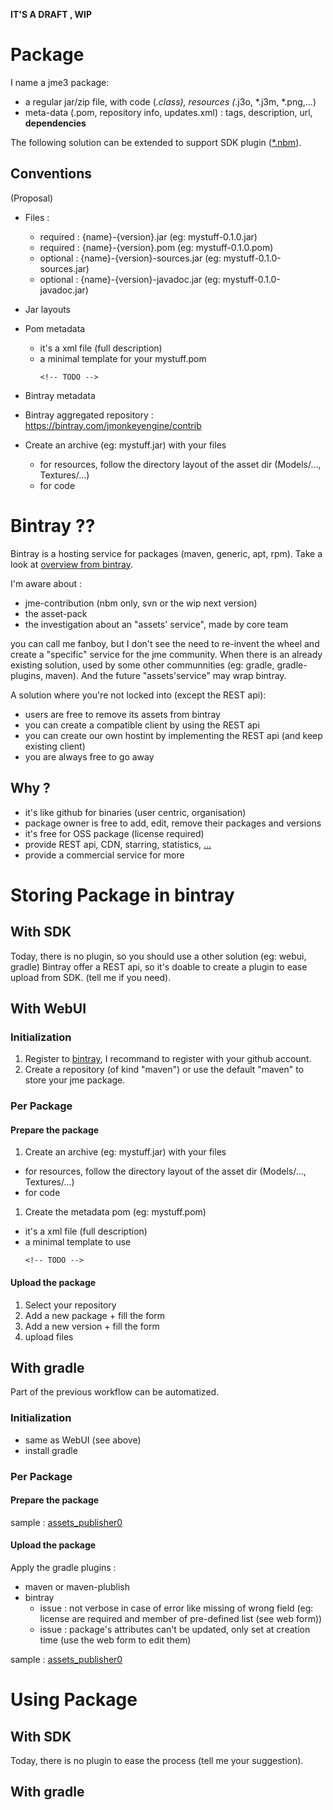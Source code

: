 **IT'S A DRAFT , WIP**

# Package

I name a jme3 package:

- a regular jar/zip file, with code (*.class), resources (*.j3o, *.j3m, *.png,...)
- meta-data (.pom, repository info, updates.xml) : tags, description, url, **dependencies**

The following solution can be extended to support SDK plugin ([*.nbm](http://wiki.netbeans.org/DevFaqWhatIsNbm)).

## Conventions

(Proposal)

* Files :
  * required : {name}-{version}.jar (eg: mystuff-0.1.0.jar)
  * required : {name}-{version}.pom (eg: mystuff-0.1.0.pom)
  * optional : {name}-{version}-sources.jar (eg: mystuff-0.1.0-sources.jar)
  * optional : {name}-{version}-javadoc.jar (eg: mystuff-0.1.0-javadoc.jar)
* Jar layouts
* Pom metadata
  * it's a xml file (full description)
  * a minimal template for your mystuff.pom
    ```
    <!-- TODO -->
    ```
* Bintray metadata
* Bintray aggregated repository : https://bintray.com/jmonkeyengine/contrib

* Create an archive (eg: mystuff.jar) with your files
  * for resources, follow the directory layout of the asset dir (Models/..., Textures/...)
  * for code

# Bintray ??

Bintray is a hosting service for packages (maven, generic, apt, rpm).
Take a look at [overview from bintray](https://bintray.com/howbintrayworks#page1).

I'm aware about :
* jme-contribution (nbm only, svn or the wip next version)
* the asset-pack
* the investigation about an "assets' service", made by core team

you can call me fanboy, but I don't see the need to re-invent the wheel and create a "specific" service for the jme community. When there is an already existing solution, used by some other communnities (eg: gradle, gradle-plugins, maven). And the future "assets'service" may wrap bintray.

A solution where you're not locked into (except the REST api):

* users are free to remove its assets from bintray
* you can create a compatible client by using the REST api
* you can create our own hostint by implementing the REST api (and keep existing client)
* you are always free to go away

## Why ?

* it's like github for binaries (user centric, organisation)
* package owner is free to add, edit, remove their packages and versions
* it's free for OSS package (license required)
* provide REST api, CDN, starring, statistics, [...](https://bintray.com/)
* provide a commercial service for more

# Storing Package in bintray

## With SDK

Today, there is no plugin, so you should use a other solution (eg: webui, gradle)
Bintray offer a REST api, so it's doable to create a plugin to ease upload from SDK. (tell me if you need).

## With WebUI

### Initialization

1. Register to [bintray](https://bintray.com/), I recommand to register with your github account.
2. Create a repository (of kind "maven") or use the default "maven" to store your jme package.

### Per Package

#### Prepare the package

1. Create an archive (eg: mystuff.jar) with your files
  * for resources, follow the directory layout of the asset dir (Models/..., Textures/...)
  * for code
1. Create the metadata pom (eg: mystuff.pom)
  * it's a xml file (full description)
  * a minimal template to use
    ```
    <!-- TODO -->
    ```

#### Upload the package

1. Select your repository
2. Add a new package + fill the form
3. Add a new version + fill the form
4. upload files

## With gradle

Part of the previous workflow can be automatized.

### Initialization

* same as WebUI (see above)
* install gradle

### Per Package

#### Prepare the package

sample : [assets_publisher0]()

#### Upload the package

Apply the gradle plugins :

* maven or maven-plublish
* bintray
  * issue : not verbose in case of error like missing of wrong field (eg: license are required and member of pre-defined list (see web form))
  * issue : package's attributes can't be updated, only set at creation time (use the web form to edit them)

sample : [assets_publisher0]()

# Using Package

## With SDK

Today, there is no plugin to ease the process (tell me your suggestion).

## With gradle
